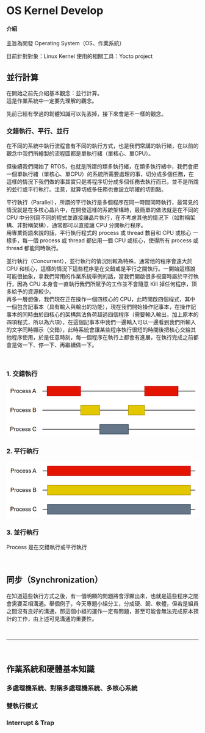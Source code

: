# OS Kernel Develop

#### 介紹

主旨為開發 Operating System（OS、作業系統）

目前針對對象：Linux Kernel
使用的相關工具：Yocto project

## 並行計算

在開始之前先介紹基本觀念：並行計算。</br>
這是作業系統中一定要先理解的觀念。</br>

先前已經有學過的韌體知識可以先丟掉，接下來會是不一樣的觀念。</br>

### 交錯執行、平行、並行

在不同的系統中執行流程會有不同的執行方式，也是我們常講的執行緒，在以前的觀念中我們所繪製的流程圖都是單執行緒（單核心、單CPU）。</br>

但後續我們開始了 RTOS，也就是所謂的類多執行緒，在類多執行緒中，我們會把一個單執行緒（單核心、單CPU）的系統所需要處理的事，切分成多個任務，在這樣的情況下我們做的事其實只是將程序切分成多個任務去執行而已，並不是所謂的並行或平行執行。注意，就算切成多任務也會設立明確的切割點。</br>

平行執行（Parallel），所謂的平行執行是多個程序在同一時間同時執行，最常見的情況就是在多核心晶片中，在開發這樣的系統架構時，最簡單的做法就是在不同的 CPU 中分別寫不同的程式並直接讓晶片執行，在不考慮其他的情況下（如對稱架構、非對稱架構），通常都可以直接讓 CPU 分開執行程序。</br>
用專業術語來說的話，平⾏執⾏程式的 process 或 thread 數⽬和 CPU 或核⼼
⼀樣多，每⼀個 process 或 thread 都佔⽤⼀個 CPU 或核心，使得所有 process 或 thread 都能同時執⾏。</br>

並行執行（Concurrent），並行執行的情況則較為特殊，通常他的程序會遠大於 CPU 和核心，這樣的情況下這些程序是在交錯或是平行之間執行。一開始這樣說可能很抽象，拿我們常用的作業系統舉例的話，當我們開啟很多視窗時屬於平行執行，因為 CPU 本身會一直執行我們所賦予的工作並不會隨意 Kill 掉任何程序，頂多給予的資源較少。</br>
再多一層想像，我們現在正在操作一個四核心的 CPU，此時開啟四個程式，其中一個包含記事本（具有輸入與輸出的功能），現在我們開始操作記事本，在操作記事本的同時由於四核心的架構無法負荷超過四個程序（需要輸入輸出，加上原本的四項程式，所以為六項），在這個記事本中我們一邊輸入可以一邊看到我們所輸入的文字同時顯示（交錯），此時系統會讓某些程序執行很短的時間後把核心交給其他程序使用，於是任意時刻，每一個程序在執行上都會有進展，在執行完成之前都會是做一下、停一下、再繼續做一下。</br>

</br>

### 1. 交錯執行
   ![Interleaved](images/Interleaved.png) </br>
### 2. 平行執行
   ![Parallel](images/Parallel.png) </br>
### 3. 並行執行 </br>
   Process 是在交錯執⾏或平⾏執⾏ </br>

</br>

## 同步（Synchronization）

在知道這些執行方式之後，有一個明顯的問題將會浮顯出來，也就是這些程序之間會需要互相溝通。舉個例子，今天專題小組分工，分成硬、韌、軟體，但若是組員之間沒有良好的溝通，那這個小組的運作一定有問題，甚至可能會無法完成原本預計的工作，由上述可見溝通的重要性。</br>



</br>

---

</br>

## 作業系統和硬體基本知識

### 多處理機系統、對稱多處理機系統、多核心系統 

### 雙執行模式

### Interrupt & Trap


